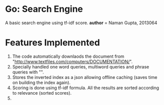 # Go: Search Engine
A basic search engine using tf-idf score.
__author__ = Naman Gupta, 2013064

# Features Implemented

1. The code automatically downlaods the document from "http://www.textfiles.com/computers/DOCUMENTATION/". 
2. Specially handled one word queries, multiword queries and phrase queries with "<query>".
3. Stores the inverted index as a json allowing offline caching (saves time on building the index again).  
4. Scoring is done using tf-idf formula. All the results are sorted according to relevance (sorted scores).
5. 




